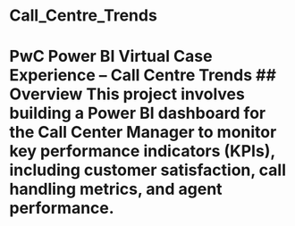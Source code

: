 # Call_Centre_Trends
# PwC Power BI Virtual Case Experience – Call Centre Trends  ## Overview This project involves building a Power BI dashboard for the Call Center Manager to monitor key performance indicators (KPIs), including customer satisfaction, call handling metrics, and agent performance.
